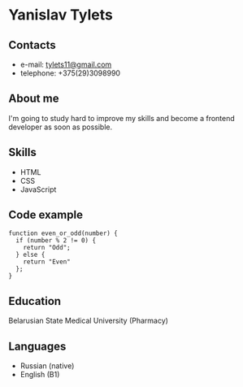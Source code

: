 # Yanislav Tylets
## Contacts
* e-mail: tylets11@gmail.com
* telephone: +375(29)3098990
## About me
I'm going to study hard to improve my skills and become a frontend developer as soon as possible. 
## Skills
* HTML
* CSS
* JavaScript
## Code example
```
function even_or_odd(number) {
  if (number % 2 != 0) {
    return "Odd";
  } else {
    return "Even"
  };
}
```
## Education
Belarusian State Medical University (Pharmacy)
## Languages
* Russian (native)
* English (B1)
